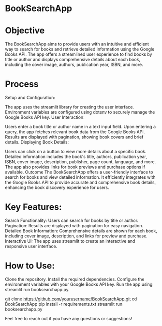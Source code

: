 # BookSearchApp

# Objective
The BookSearchApp aims to provide users with an intuitive and efficient way to search for books and retrieve detailed information using the Google Books API. The app offers a streamlined user experience to find books by title or author and displays comprehensive details about each book, including the cover image, authors, publication year, ISBN, and more.

# Process
Setup and Configuration:

The app uses the streamlit library for creating the user interface.
Environment variables are configured using dotenv to securely manage the Google Books API key.
User Interaction:

Users enter a book title or author name in a text input field.
Upon entering a query, the app fetches relevant book data from the Google Books API.
Results are displayed with pagination, showing book covers and brief details.
Displaying Book Details:

Users can click on a button to view more details about a specific book.
Detailed information includes the book's title, authors, publication year, ISBN, cover image, description, publisher, page count, language, and more.
The app also provides links for book previews and purchase options if available.
Outcome
The BookSearchApp offers a user-friendly interface to search for books and view detailed information. It efficiently integrates with the Google Books API to provide accurate and comprehensive book details, enhancing the book discovery experience for users.

# Key Features:
Search Functionality: Users can search for books by title or author.
Pagination: Results are displayed with pagination for easy navigation.
Detailed Book Information: Comprehensive details are shown for each book, including cover image, description, and links for preview and purchase.
Interactive UI: The app uses streamlit to create an interactive and responsive user interface.

# How to Use:
Clone the repository.
Install the required dependencies.
Configure the environment variables with your Google Books API key.
Run the app using streamlit run booksearchapp.py.

git clone https://github.com/yourusername/BookSearchApp.git
cd BookSearchApp
pip install -r requirements.txt
streamlit run booksearchapp.py

Feel free to reach out if you have any questions or suggestions!

